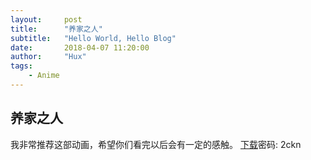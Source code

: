 ```yaml
---
layout:     post
title:      "养家之人"
subtitle:   "Hello World, Hello Blog"
date:       2018-04-07 11:20:00
author:     "Hux"
tags:
    - Anime
---
```

## 养家之人
我非常推荐这部动画，希望你们看完以后会有一定的感触。
[下载](https://pan.baidu.com/s/1sGTOCDw5IYtt9WAj3GS0CQ)密码: 2ckn